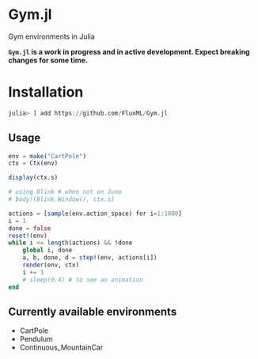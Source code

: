 # Gym.jl
Gym environments in Julia

**`Gym.jl` is a work in progress and in active development. Expect breaking changes for some time.**

# Installation
```julia
julia> ] add https://github.com/FluxML/Gym.jl
```

## Usage

```julia
env = make("CartPole")
ctx = Ctx(env)

display(ctx.s)

# using Blink # when not on Juno
# body!(Blink.Window(), ctx.s)

actions = [sample(env.action_space) for i=1:1000]
i = 1
done = false
reset!(env)
while i <= length(actions) && !done
    global i, done
    a, b, done, d = step!(env, actions[i])
    render(env, ctx)
    i += 1
    # sleep(0.4) # to see an animation
end
```
## Currently available environments
* CartPole
* Pendulum
* Continuous_MountainCar
